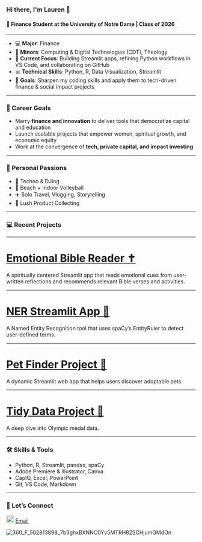 ### Hi there, I'm Lauren 👋

#### 📍 Finance Student at the University of Notre Dame | Class of 2026

---

- 💻 **Major**: Finance  
- 🔧 **Minors**: Computing & Digital Technologies (CDT), Theology  
- 🧠 **Current Focus**: Building Streamlit apps, refining Python workflows in VS Code, and collaborating on GitHub  
- 📊 **Technical Skills**: Python, R, Data Visualization, Streamlit  
- 🎯 **Goals**: Sharpen my coding skills and apply them to tech-driven finance & social impact projects  

---

### 🎯 Career Goals
- Marry **finance and innovation** to deliver tools that democratize capital and education  
- Launch scalable projects that empower women, spiritual growth, and economic equity  
- Work at the convergence of **tech, private capital, and impact investing**

---

### 💫 Personal Passions
- 💃 Techno & DJing  
- 🏐 Beach + Indoor Volleyball  
- ✈️ Solo Travel, Vlogging, Storytelling  
- 🍃 Lush Product Collecting
  
---
### 💻 Recent Projects

---

# [Emotional Bible Reader ✝️](#-emotional-bible-verse-reader)
A spiritually centered Streamlit app that reads emotional cues from user-written reflections and recommends relevant Bible verses and activities.

---

# [NER Streamlit App 💖](#-ner-streamlit-app)
A Named Entity Recognition tool that uses spaCy’s EntityRuler to detect user-defined terms.

---

# [Pet Finder Project 🐾](#-pet-finder-project)
A dynamic Streamlit web app that helps users discover adoptable pets.

---

# [Tidy Data Project 🧹](#-tidy-data-project)
A deep dive into Olympic medal data. 

---

### 🛠️ Skills & Tools
- Python, R, Streamlit, pandas, spaCy  
- Adobe Premiere & Illustrator, Canva  
- CapIQ, Excel, PowerPoint  
- Git, VS Code, Markdown  

 ---

### 🤝 Let’s Connect  

[<img src="https://cdn.jsdelivr.net/npm/simple-icons@v3/icons/linkedin.svg" width="20px" alt="LinkedIn" />](https://www.linkedin.com/in/lauren-riffe)
[Email](mailto:lriffe@nd.edu)

![360\_F\_502813898\_7b3ghxBXNNC0Yv5MTRH82SCHjumGMdOn](https://github.com/user-attachments/assets/1fedc553-8436-467d-93e3-2f9cdf5728bd)
